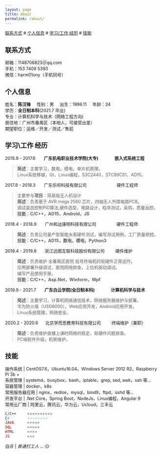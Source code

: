 ```yaml
---
layout: page
title: About
permalink: /about/
---
```

[联系方式](#1) # [个人信息](#2) # [学习/工作 经历](#3)  # [技能](#4)

## <span id="1">联系方式</span>
邮箱：1148706823＠qq.com  
手机：153 7409 5393    
微信：harm01ony（手机同号）    

## <span id="2">个人信息</span>
姓名：**陈汉锋** &nbsp; &nbsp; 性别：男 &nbsp; &nbsp; 出生：1996.11 &nbsp; &nbsp; 年龄：24  
学历：**全日制本科**(2021.7 毕业)   
专业：计算机科学与技术（网络工程方向)  
居住地：广州市番禺区（本地人，可接受出差）  
期望职位：运维／开发／测试／售前  

## <span id="3">学习\工作 经历<span>
2015.9 - 2017.6 &nbsp; &nbsp; &nbsp; **广东机电职业技术学院(大专) &nbsp; &nbsp; &nbsp; &nbsp; &nbsp; &nbsp; &nbsp; &nbsp;嵌入式系统工程**
> **简述**：主要学习，数电，模电，单片机原理。  
> Linux系统移植，Qt，Linux编程，S3C2440，STC89C51，AD15。

2017.8 - 2018.3 &nbsp; &nbsp; &nbsp; 广东乐呗科技有限公司 &nbsp; &nbsp; &nbsp; &nbsp; &nbsp; &nbsp; &nbsp; &nbsp; &nbsp; &nbsp; &nbsp;  &nbsp; 硬件工程师
> 主要参与**项目**：简易版无人机设计  
> **简述**：负责基于 AVR mega 2560 芯片，四轴无人外围电路PCB。  
> 调试姿态控制PID算法,硬件选型，电路设计，程序测试，采购，质量品控。  
> **技能**：**C/C++，AD15，Android，JS**  

2018.4 - 2018.9 &nbsp; &nbsp; &nbsp; 广州和达康明科技有限公司 &nbsp; &nbsp;  &nbsp; &nbsp; &nbsp; &nbsp; &nbsp; &nbsp; 硬件工程师
> **简述**：负责公司量产型智能水表硬件测试，编写测试用例，工厂质量把控。  
> **技能**：**C/C++，AD15，数电，模电，Python3**  

2019.4 - 2019.8 &nbsp; &nbsp; &nbsp; 浙江远图互联科技股份有限公司 &nbsp; &nbsp;  &nbsp; &nbsp; 硬件维护
> **简述**：负责维护 全番禺区医院 挂号终端机的软硬件正常运作。  
> 应用部署升级调试，医院网络排查，上位机驱动调试。  
> 编写产品使用手册。  
> **技能**：**C/C++，Asp.Net，Winform，Wpf**  

2019.9 - 2021.7 &nbsp; &nbsp; &nbsp; **广东白云学院(全日制本科) &nbsp; &nbsp; &nbsp; &nbsp; &nbsp; &nbsp; &nbsp; &nbsp;计算机科学与技术**
> **简述**：主要学习，计算机网络通信技术，网络服务器维护与部署。  
> 华为防火墙（USG6000），Web应用开发，Android应用开发。  
> Linux系统管理，网络安全。  

2020.2 - 2020.6 &nbsp; &nbsp; &nbsp;北京学而思教育科技有限公司 &nbsp; &nbsp; &nbsp; &nbsp; 终端维护（兼职）
> **简述**：负责维护直播上课时网络的稳定，软硬件问题排查。  
> PC端软件升级，机房维护。  

## <span id="4"/>技能
操作系统 | CentOS7.6，Ubuntu16.04，Windows Server 2012 R2，Raspberry Pi 3b +  
系统管理 | systemd，busybox，bash，iptable，grep, sed, awk，ssh 等...  
容器管理 | docker，k8s  
常用服务器应用 | nginx，redise，mysql，bind9，ftpd，sshd 等...  
开发平台 | .Net Core，Spring Boot，NodeJs，Linux编程，Angular 9  
常用云厂商 | 阿里云，腾讯云，华为云，Ucloud，三丰云    

```ruby
C/C++     ⭐⭐⭐⭐⭐⭐⭐⭐⭐⭐
C#        ⭐⭐⭐⭐⭐⭐⭐⭐
JAVA      ⭐⭐⭐⭐⭐
SQL       ⭐⭐⭐⭐⭐
HTML      ⭐⭐⭐⭐
JS        ⭐⭐⭐
```

自评  | *普通打工人 ...* 😑  

<!--stackedit_data:
eyJoaXN0b3J5IjpbLTE4NDc3NjMyNTYsOTI4NTAzMjM4LDgzNz
g0NzQyNCwtMTM2NjMzMDcyNywtNTk5ODIzMzM5LDE2NjY2MzQ0
OTEsLTEyNjEwODA1OTcsMTYyMzUxNTI1NiwxNjI1NjMyNTQ1LC
04NTg5MjE1M119
-->